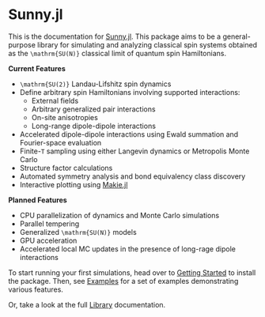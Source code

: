 # Sunny.jl

This is the documentation for [Sunny.jl](https://github.com/MagSims/Sunny). This package aims to be a general-purpose library for simulating and analyzing classical spin systems obtained as the ``\mathrm{SU(N)}`` classical limit of quantum spin Hamiltonians.

**Current Features**
- ``\mathrm{SU(2)}`` Landau-Lifshitz spin dynamics
- Define arbitrary spin Hamiltonians involving supported interactions:
    - External fields
    - Arbitrary generalized pair interactions
    - On-site anisotropies
    - Long-range dipole-dipole interactions
- Accelerated dipole-dipole interactions using Ewald summation and Fourier-space evaluation
- Finite-``T`` sampling using either Langevin dynamics or Metropolis Monte Carlo
- Structure factor calculations
- Automated symmetry analysis and bond equivalency class discovery
- Interactive plotting using [Makie.jl](https://github.com/JuliaPlots/Makie.jl)

**Planned Features**
- CPU parallelization of dynamics and Monte Carlo simulations
- Parallel tempering
- Generalized ``\mathrm{SU(N)}`` models
- GPU acceleration
- Accelerated local MC updates in the presence of long-rage dipole interactions

To start running your first simulations, head over to [Getting Started](@ref) to install the package. Then, see [Examples](@ref) for a set of examples demonstrating various features.

Or, take a look at the full [Library](@ref) documentation.